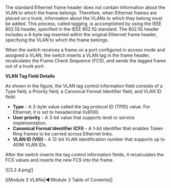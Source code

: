 The standard Ethernet frame header does not contain information about the VLAN to which the frame belongs. Therefore, when Ethernet frames are placed on a trunk, information about the VLANs to which they belong must be added. This process, called tagging, is accomplished by using the IEEE 802.1Q header, specified in the IEEE 802.1Q standard. The 802.1Q header includes a 4-byte tag inserted within the original Ethernet frame header, specifying the VLAN to which the frame belongs.

When the switch receives a frame on a port configured in access mode and assigned a VLAN, the switch inserts a VLAN tag in the frame header, recalculates the Frame Check Sequence (FCS), and sends the tagged frame out of a trunk port.

**VLAN Tag Field Details**

As shown in the figure, the VLAN tag control information field consists of a Type field, a Priority field, a Canonical Format Identifier field, and VLAN ID field:

- **Type** - A 2-byte value called the tag protocol ID (TPID) value. For Ethernet, it is set to hexadecimal 0x8100.
- **User priority** - A 3-bit value that supports level or service implementation.
- **Canonical Format Identifier (CFI)** - A 1-bit identifier that enables Token Ring frames to be carried across Ethernet links.
- **VLAN ID (VID)** - A 12-bit VLAN identification number that supports up to 4096 VLAN IDs.

After the switch inserts the tag control information fields, it recalculates the FCS values and inserts the new FCS into the frame.

![[3.2.4.png]]

[[Module 3 VLANs|◀ Module 3 Table of Contents]]